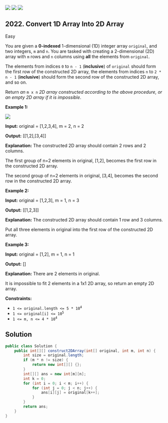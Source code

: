 [![](https://img.shields.io/github/stars/javadev/LeetCode-in-Java?label=Stars&style=flat-square)](https://github.com/javadev/LeetCode-in-Java)
[![](https://img.shields.io/github/forks/javadev/LeetCode-in-Java?label=Fork%20me%20on%20GitHub%20&style=flat-square)](https://github.com/javadev/LeetCode-in-Java/fork)
[![](https://img.shields.io/badge/-LeetCode%20in%20Kotlin-blue?style=flat-square)](https://github.com/javadev/LeetCode-in-Kotlin)

## 2022\. Convert 1D Array Into 2D Array

Easy

You are given a **0-indexed** 1-dimensional (1D) integer array `original`, and two integers, `m` and `n`. You are tasked with creating a 2-dimensional (2D) array with `m` rows and `n` columns using **all** the elements from `original`.

The elements from indices `0` to `n - 1` (**inclusive**) of `original` should form the first row of the constructed 2D array, the elements from indices `n` to `2 * n - 1` (**inclusive**) should form the second row of the constructed 2D array, and so on.

Return _an_ `m x n` _2D array constructed according to the above procedure, or an empty 2D array if it is impossible_.

**Example 1:**

![](https://assets.leetcode.com/uploads/2021/08/26/image-20210826114243-1.png)

**Input:** original = [1,2,3,4], m = 2, n = 2

**Output:** [[1,2],[3,4]]

**Explanation:** The constructed 2D array should contain 2 rows and 2 columns. 

The first group of n=2 elements in original, [1,2], becomes the first row in the constructed 2D array. 

The second group of n=2 elements in original, [3,4], becomes the second row in the constructed 2D array.

**Example 2:**

**Input:** original = [1,2,3], m = 1, n = 3

**Output:** [[1,2,3]]

**Explanation:** The constructed 2D array should contain 1 row and 3 columns. 

Put all three elements in original into the first row of the constructed 2D array.

**Example 3:**

**Input:** original = [1,2], m = 1, n = 1

**Output:** []

**Explanation:** There are 2 elements in original. 

It is impossible to fit 2 elements in a 1x1 2D array, so return an empty 2D array.

**Constraints:**

*   <code>1 <= original.length <= 5 * 10<sup>4</sup></code>
*   <code>1 <= original[i] <= 10<sup>5</sup></code>
*   <code>1 <= m, n <= 4 * 10<sup>4</sup></code>

## Solution

```java
public class Solution {
    public int[][] construct2DArray(int[] original, int m, int n) {
        int size = original.length;
        if (m * n != size) {
            return new int[][] {};
        }
        int[][] ans = new int[m][n];
        int k = 0;
        for (int i = 0; i < m; i++) {
            for (int j = 0; j < n; j++) {
                ans[i][j] = original[k++];
            }
        }
        return ans;
    }
}
```
